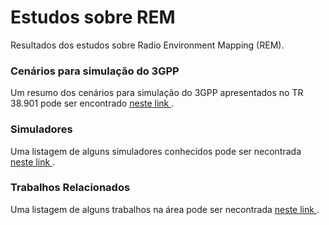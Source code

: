 # Estudos sobre REM

Resultados dos estudos sobre Radio Environment Mapping (REM).

### Cenários para simulação do 3GPP
Um resumo dos cenários para simulação do 3GPP apresentados 
no TR 38.901 pode ser encontrado
 [neste link ](./TR_38.901/README.md).

### Simuladores
Uma listagem de alguns simuladores conhecidos pode ser necontrada
 [neste link ](./simulators/README.md).

### Trabalhos Relacionados
Uma listagem de alguns trabalhos na área pode ser necontrada
 [neste link ](./related_works/README.md).
